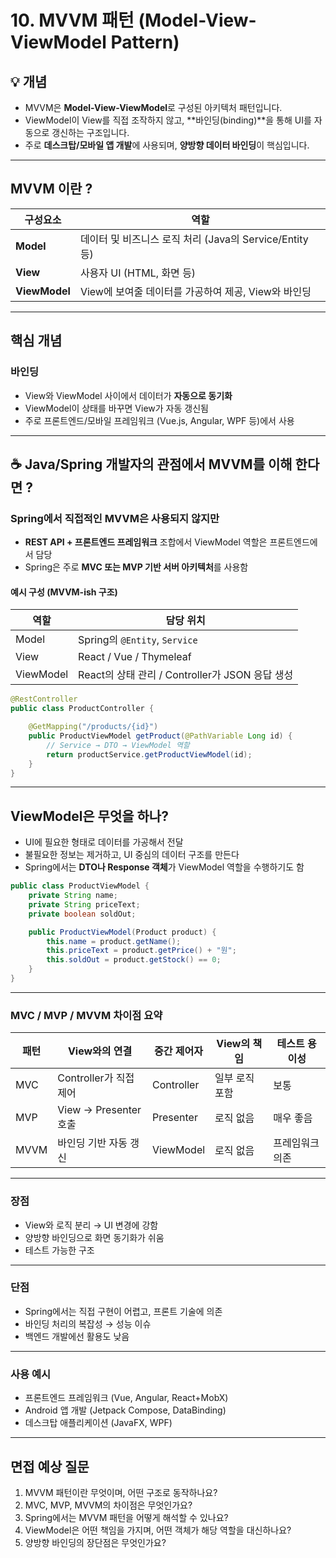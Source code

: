 # 10. MVVM 패턴 (Model-View-ViewModel Pattern)

## 💡 개념
- MVVM은 **Model-View-ViewModel**로 구성된 아키텍처 패턴입니다.
- ViewModel이 View를 직접 조작하지 않고, **바인딩(binding)**을 통해 UI를 자동으로 갱신하는 구조입니다.
- 주로 **데스크탑/모바일 앱 개발**에 사용되며, **양방향 데이터 바인딩**이 핵심입니다.

---

## MVVM 이란 ?

| 구성요소 | 역할 |
|----------|------|
| **Model** | 데이터 및 비즈니스 로직 처리 (Java의 Service/Entity 등) |
| **View** | 사용자 UI (HTML, 화면 등) |
| **ViewModel** | View에 보여줄 데이터를 가공하여 제공, View와 바인딩 |

---

## 핵심 개념
### 바인딩

- View와 ViewModel 사이에서 데이터가 **자동으로 동기화**
- ViewModel이 상태를 바꾸면 View가 자동 갱신됨
- 주로 프론트엔드/모바일 프레임워크 (Vue.js, Angular, WPF 등)에서 사용

---

## ☕ Java/Spring 개발자의 관점에서 MVVM를 이해 한다면 ?

### Spring에서 직접적인 MVVM은 사용되지 않지만

- **REST API + 프론트엔드 프레임워크** 조합에서 ViewModel 역할은 프론트엔드에서 담당
- Spring은 주로 **MVC 또는 MVP 기반 서버 아키텍처**를 사용함

#### 예시 구성 (MVVM-ish 구조)

| 역할 | 담당 위치 |
|------|-----------|
| Model | Spring의 `@Entity`, `Service` |
| View | React / Vue / Thymeleaf |
| ViewModel | React의 상태 관리 / Controller가 JSON 응답 생성 |

```java
@RestController
public class ProductController {

    @GetMapping("/products/{id}")
    public ProductViewModel getProduct(@PathVariable Long id) {
        // Service → DTO → ViewModel 역할
        return productService.getProductViewModel(id);
    }
}
```

---

## ViewModel은 무엇을 하나?

- UI에 필요한 형태로 데이터를 가공해서 전달
- 불필요한 정보는 제거하고, UI 중심의 데이터 구조를 만든다
- Spring에서는 **DTO나 Response 객체**가 ViewModel 역할을 수행하기도 함

```java
public class ProductViewModel {
    private String name;
    private String priceText;
    private boolean soldOut;

    public ProductViewModel(Product product) {
        this.name = product.getName();
        this.priceText = product.getPrice() + "원";
        this.soldOut = product.getStock() == 0;
    }
}
```

---

### MVC / MVP / MVVM 차이점 요약

| 패턴 | View와의 연결 | 중간 제어자 | View의 책임 | 테스트 용이성 |
|------|----------------|--------------|-------------|----------------|
| MVC  | Controller가 직접 제어 | Controller | 일부 로직 포함 | 보통 |
| MVP  | View → Presenter 호출 | Presenter | 로직 없음 | 매우 좋음 |
| MVVM | 바인딩 기반 자동 갱신 | ViewModel | 로직 없음 | 프레임워크 의존 |

---

### 장점
- View와 로직 분리 → UI 변경에 강함
- 양방향 바인딩으로 화면 동기화가 쉬움
- 테스트 가능한 구조

---

### 단점
- Spring에서는 직접 구현이 어렵고, 프론트 기술에 의존
- 바인딩 처리의 복잡성 → 성능 이슈
- 백엔드 개발에선 활용도 낮음

---

### 사용 예시
- 프론트엔드 프레임워크 (Vue, Angular, React+MobX)
- Android 앱 개발 (Jetpack Compose, DataBinding)
- 데스크탑 애플리케이션 (JavaFX, WPF)

---

## 면접 예상 질문
1. MVVM 패턴이란 무엇이며, 어떤 구조로 동작하나요?
2. MVC, MVP, MVVM의 차이점은 무엇인가요?
3. Spring에서는 MVVM 패턴을 어떻게 해석할 수 있나요?
4. ViewModel은 어떤 책임을 가지며, 어떤 객체가 해당 역할을 대신하나요?
5. 양방향 바인딩의 장단점은 무엇인가요?
